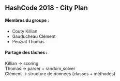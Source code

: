 ## HashCode 2018 - City Plan

#### Membres du groupe :
* Couty Killian
* Gauducheau Clément
* Peuziat Thomas



#### Partage des tâches :

Killian -> scoring <br/>
Thomas -> parser + random_solver<br/>
Clément -> structure de données (classes + méthodes)<br/>
